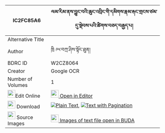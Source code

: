 |IC2FC85A6|ལམ་རིམ་ནས་བྱུང་བའི་ཆུང་འབྲིང་གི་དམིགས་རྣམ་རྐང་གྲངས་ཙམ་དུ་སྡེབས་པའི་ཚིགས་བཅད་བརྒྱད་པ། 
| --- | --- 
|Alternative Title |
|Author| ཁྲི ༩༥་བཀྲ་ཤིས་སྟོང་ཐུན།
|BDRC ID | W2CZ8064
|Creator | Google OCR
|Number of Volumes| 1
|<img width="25" src="https://img.icons8.com/color/25/000000/edit-property.png">Edit Online| [<img width="25" src="https://avatars.githubusercontent.com/u/45091458?s=200&v=4"> Open in Editor](http://editor.openpecha.org/IC2FC85A6)
|<img width="25" src="https://img.icons8.com/fluent/48/000000/download-2.png"/>  Download | [![](https://img.icons8.com/color/20/000000/txt.png)Plain Text](https://github.com/Openpecha/IC2FC85A6/releases/download/v1/lamrim_ne_jungwa_i_chung_dring_plain_IC2FC85A6.zip), [![](https://img.icons8.com/color/20/000000/txt.png)Text with Pagination](https://github.com/Openpecha/IC2FC85A6/releases/download/v1/lamrim_ne_jungwa_i_chung_dring_pages_IC2FC85A6.zip)
|<img width="25" src="https://img.icons8.com/plasticine/100/000000/pictures-folder.png"/>  Source Images | [<img width="25" src="https://library.bdrc.io/icons/BUDA-small.svg"> Images of text file open in BUDA](https://library.bdrc.io/show/bdr:W2CZ8064)